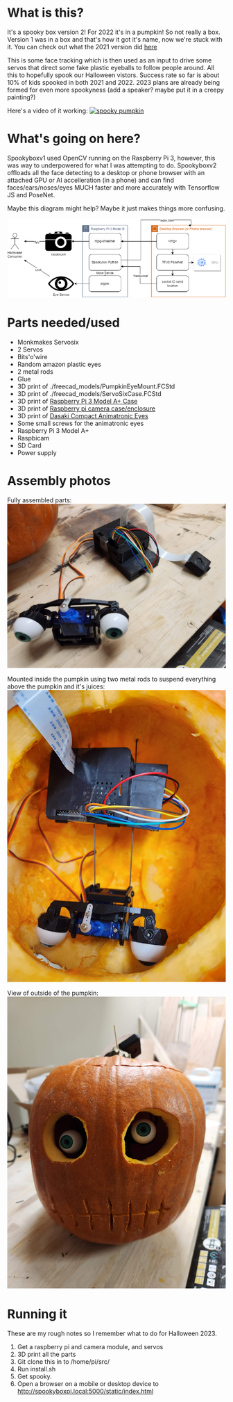 # What is this?
It's a spooky box version 2! For 2022 it's in a pumpkin! So not really a box. Version 1 was in a box and that's how it got it's name, now we're stuck with it. You can check out what the 2021 version did [here](https://github.com/ryanbeales/spookybox/tree/spookyboxv1)

This is some face tracking which is then used as an input to drive some servos that direct some fake plastic eyeballs to follow people around. All this to hopefully spook our Halloween vistors. Success rate so far is about 10% of kids spooked in both 2021 and 2022. 2023 plans are already being formed for even more spookyness (add a speaker? maybe put it in a creepy painting?)

Here's a video of it working:
[![spooky pumpkin](https://img.youtube.com/vi/4IoE-7YXh3c/0.jpg)](https://www.youtube.com/shorts/4IoE-7YXh3c)


# What's going on here?

Spookyboxv1 used OpenCV running on the Raspberry Pi 3, however, this was way to underpowered for what I was attempting to do. Spookyboxv2 offloads all the face detecting to a desktop or phone browser with an attached GPU or AI accelleration (in a phone) and can find faces/ears/noses/eyes MUCH faster and more accurately with Tensorflow JS and PoseNet.

Maybe this diagram might help? Maybe it just makes things more confusing.

![diagram](docs/spookybox.drawio.png)


# Parts needed/used

- Monkmakes Servosix
- 2 Servos
- Bits'o'wire
- Random amazon plastic eyes
- 2 metal rods
- Glue
- 3D print of ./freecad_models/PumpkinEyeMount.FCStd
- 3D print of ./freecad_models/ServoSixCase.FCStd
- 3D print of [Raspberry Pi 3 Model A+ Case](http://www.thingiverse.com/thing:3683365)
- 3D print of [Raspberry pi camera case/enclosure](https://www.thingiverse.com/thing:92208)
- 3D print of [Dasaki Compact Animatronic Eyes](https://www.thingiverse.com/thing:266765)
- Some small screws for the animatronic eyes
- Raspberry Pi 3 Model A+
- Raspbicam
- SD Card
- Power supply


# Assembly photos

Fully assembled parts:
![diagram](docs/fullyassembled.jpg)

Mounted inside the pumpkin using two metal rods to suspend everything above the pumpkin and it's juices:
![diagram](docs/inside_pumpkin.jpg)

View of outside of the pumpkin:
![diagram](docs/outside_pumpkin.jpg)


# Running it
These are my rough notes so I remember what to do for Halloween 2023.

1. Get a raspberry pi and camera module, and servos
1. 3D print all the parts
1. Git clone this in to /home/pi/src/
1. Run install.sh
1. Get spooky.
1. Open a browser on a mobile or desktop device to http://spookyboxpi.local:5000/static/index.html
